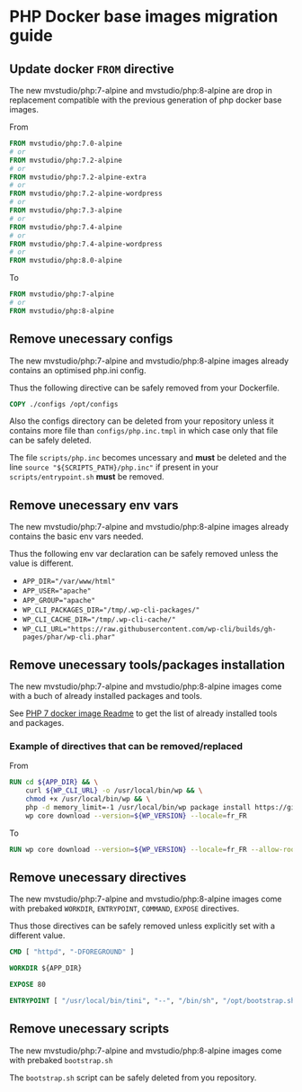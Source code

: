 # PHP Docker base images migration guide

## Update docker `FROM` directive

The new mvstudio/php:7-alpine and mvstudio/php:8-alpine are drop in replacement compatible with the previous generation of php docker base images.

From

```Dockerfile
FROM mvstudio/php:7.0-alpine
# or
FROM mvstudio/php:7.2-alpine
# or
FROM mvstudio/php:7.2-alpine-extra
# or
FROM mvstudio/php:7.2-alpine-wordpress
# or
FROM mvstudio/php:7.3-alpine
# or
FROM mvstudio/php:7.4-alpine
# or
FROM mvstudio/php:7.4-alpine-wordpress
# or
FROM mvstudio/php:8.0-alpine
```

To

```Dockerfile
FROM mvstudio/php:7-alpine
# or
FROM mvstudio/php:8-alpine
```

## Remove unecessary configs

The new mvstudio/php:7-alpine and mvstudio/php:8-alpine images already contains an optimised php.ini config.

Thus the following directive can be safely removed from your Dockerfile.

```Dockerfile
COPY ./configs /opt/configs
```

Also the configs directory can be deleted from your repository unless it contains more file than `configs/php.inc.tmpl` in which case only that file can be safely deleted.

The file `scripts/php.inc` becomes uncessary and **must** be deleted and the line `source "${SCRIPTS_PATH}/php.inc"` if present in your `scripts/entrypoint.sh` **must** be removed.

## Remove unecessary env vars

The new mvstudio/php:7-alpine and mvstudio/php:8-alpine images already contains the basic env vars needed.

Thus the following env var declaration can be safely removed unless the value is different.

- `APP_DIR="/var/www/html"`
- `APP_USER="apache"`
- `APP_GROUP="apache"`
- `WP_CLI_PACKAGES_DIR="/tmp/.wp-cli-packages/"`
- `WP_CLI_CACHE_DIR="/tmp/.wp-cli-cache/"`
- `WP_CLI_URL="https://raw.githubusercontent.com/wp-cli/builds/gh-pages/phar/wp-cli.phar"`

## Remove unecessary tools/packages installation

The new mvstudio/php:7-alpine and mvstudio/php:8-alpine images come with a buch of already installed packages and tools.

See [PHP 7 docker image Readme](https://github.com/mvstudio/docker-php/blob/master/7-alpine/README.md) to get the list of already installed tools and packages.

### Example of directives that can be removed/replaced

From

```Dockerfile
RUN cd ${APP_DIR} && \
    curl ${WP_CLI_URL} -o /usr/local/bin/wp && \
    chmod +x /usr/local/bin/wp && \
    php -d memory_limit=-1 /usr/local/bin/wp package install https://github.com/runcommand/precache.git && \
    wp core download --version=${WP_VERSION} --locale=fr_FR
```

To

```Dockerfile
RUN wp core download --version=${WP_VERSION} --locale=fr_FR --allow-root
```

## Remove unecessary directives

The new mvstudio/php:7-alpine and mvstudio/php:8-alpine images come with prebaked `WORKDIR`, `ENTRYPOINT`, `COMMAND`, `EXPOSE` directives.

Thus those directives can be safely removed unless explicitly set with a different value.

```Dockerfile
CMD [ "httpd", "-DFOREGROUND" ]
```

```Dockerfile
WORKDIR ${APP_DIR}
```

```Dockerfile
EXPOSE 80
```

```Dockerfile
ENTRYPOINT [ "/usr/local/bin/tini", "--", "/bin/sh", "/opt/bootstrap.sh" ]
```

## Remove unecessary scripts

The new mvstudio/php:7-alpine and mvstudio/php:8-alpine images come with prebaked `bootstrap.sh`

The `bootstrap.sh` script can be safely deleted from you repository.
